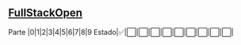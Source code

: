 ## [FullStackOpen](https://fullstackopen.com/es/)

Parte |0|1|2|3|4|5|6|7|8|9
Estado|✅|⬜|⬜|⬜|⬜|⬜|⬜|⬜|⬜|⬜|
